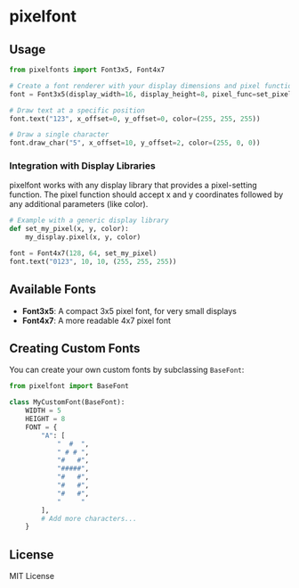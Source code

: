 # pixelfont

## Usage

```python
from pixelfonts import Font3x5, Font4x7

# Create a font renderer with your display dimensions and pixel function
font = Font3x5(display_width=16, display_height=8, pixel_func=set_pixel)

# Draw text at a specific position
font.text("123", x_offset=0, y_offset=0, color=(255, 255, 255))

# Draw a single character
font.draw_char("5", x_offset=10, y_offset=2, color=(255, 0, 0))
```

### Integration with Display Libraries

pixelfont works with any display library that provides a pixel-setting function. The pixel function should accept x and y coordinates followed by any additional parameters (like color).

```python
# Example with a generic display library
def set_my_pixel(x, y, color):
    my_display.pixel(x, y, color)

font = Font4x7(128, 64, set_my_pixel)
font.text("0123", 10, 10, (255, 255, 255))
```

## Available Fonts

- **Font3x5**: A compact 3x5 pixel font, for very small displays
- **Font4x7**: A more readable 4x7 pixel font

## Creating Custom Fonts

You can create your own custom fonts by subclassing `BaseFont`:

```python
from pixelfont import BaseFont

class MyCustomFont(BaseFont):
    WIDTH = 5
    HEIGHT = 8
    FONT = {
        "A": [
            "  #  ",
            " # # ",
            "#   #",
            "#####",
            "#   #",
            "#   #",
            "#   #",
            "     "
        ],
        # Add more characters...
    }
```

## License

MIT License